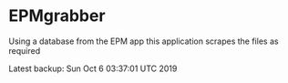 # EPMgrabber
Using a database from the EPM app this application scrapes the files as required


Latest backup: Sun Oct 6 03:37:01 UTC 2019
